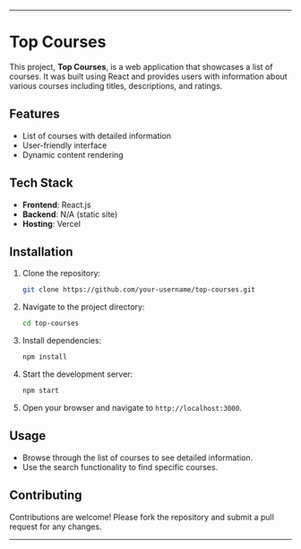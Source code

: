 
---

# Top Courses

This project, **Top Courses**, is a web application that showcases a list of courses. It was built using React and provides users with information about various courses including titles, descriptions, and ratings.

## Features

- List of courses with detailed information
- User-friendly interface
- Dynamic content rendering

## Tech Stack

- **Frontend**: React.js
- **Backend**: N/A (static site)
- **Hosting**: Vercel

## Installation

1. Clone the repository:
   ```sh
   git clone https://github.com/your-username/top-courses.git
   ```
2. Navigate to the project directory:
   ```sh
   cd top-courses
   ```
3. Install dependencies:
   ```sh
   npm install
   ```
4. Start the development server:
   ```sh
   npm start
   ```
5. Open your browser and navigate to `http://localhost:3000`.

## Usage

- Browse through the list of courses to see detailed information.
- Use the search functionality to find specific courses.

## Contributing

Contributions are welcome! Please fork the repository and submit a pull request for any changes.


---
